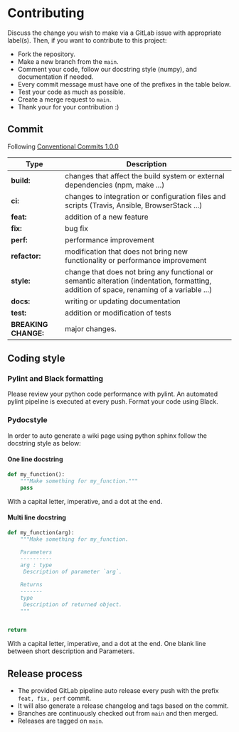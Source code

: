 # Contributing

Discuss the change you wish to make via a GitLab issue with appropriate label(s).
Then, if you want to contribute to this project:

- Fork the repository.
- Make a new branch from the `main`.
- Comment your code, follow our docstring style (numpy), and documentation if needed.
- Every commit message must have one of the prefixes in the table below.
- Test your code as much as possible.
- Create a merge request to `main`.
- Thank your for your contribution :)

## Commit

Following [Conventional Commits 1.0.0](https://www.conventionalcommits.org/en/v1.0.0/)

| **Type**             | Description                                                                                                                               |
|----------------------|-------------------------------------------------------------------------------------------------------------------------------------------|
| **build:**           | changes that affect the build system or external dependencies (npm, make ...)                                                             |
| **ci:**              | changes to integration or configuration files and scripts (Travis, Ansible, BrowserStack ...)                                             |
| **feat:**            | addition of a new feature                                                                                                                 |
| **fix:**             | bug fix                                                                                                                                   |
| **perf:**            | performance improvement                                                                                                                   |
| **refactor:**        | modification that does not bring new functionality or performance improvement                                                             |
| **style:**           | change that does not bring any functional or semantic alteration (indentation, formatting, addition of space, renaming of a variable ...) |
| **docs:**            | writing or updating documentation                                                                                                         |
| **test:**            | addition or modification of tests                                                                                                         |
| **BREAKING CHANGE:** | major changes.                                                                                                                            |

## Coding style

### Pylint and Black formatting

Please review your python code performance with pylint.
An automated pylint pipeline is executed at every push.
Format your code using Black.

### Pydocstyle

In order to auto generate a wiki page using python sphinx follow the docstring style as below:

#### One line docstring

```python
def my_function():
    """Make something for my_function."""
    pass
```

With a capital letter, imperative, and a dot at the end.

#### Multi line docstring

```python
def my_function(arg):
    """Make something for my_function.

    Parameters
    ----------
    arg : type
     Description of parameter `arg`.

    Returns
    -------
    type
     Description of returned object.
    """


return
```

With a capital letter, imperative, and a dot at the end. One blank line between short description and
Parameters.

## Release process

- The provided GitLab pipeline auto release every push with the prefix `feat, fix, perf` commit.
- It will also generate a release changelog and tags based on the commit.
- Branches are continuously checked out from `main`  and then merged.
- Releases are tagged on `main`.
